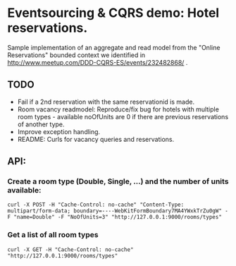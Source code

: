 # Eventsourcing & CQRS demo: Hotel reservations.

Sample implementation of an aggregate and read model from the "Online Reservations" bounded context we identified in http://www.meetup.com/DDD-CQRS-ES/events/232482868/ .

## TODO

- Fail if a 2nd reservation with the same reservationid is made.
- Room vacancy readmodel: Reproduce/fix bug for hotels with multiple room types - available noOfUnits are 0 if there are previous reservations of another type.
- Improve exception handling.
- README: Curls for vacancy queries and reservations.

## API:

### Create a room type (Double, Single, ...) and the number of units available:
```
curl -X POST -H "Cache-Control: no-cache" "Content-Type: multipart/form-data; boundary=----WebKitFormBoundary7MA4YWxkTrZu0gW" -F "name=Double" -F "NoOfUnits=3" "http://127.0.0.1:9000/rooms/types"
```

### Get a list of all room types
```
curl -X GET -H "Cache-Control: no-cache" "http://127.0.0.1:9000/rooms/types"
```



